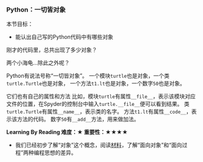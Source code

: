 ### Python：一切皆对象

本节目标：
- 能认出自己写的Python代码中有哪些对象

刚才的代码里，总共出现了多少对象？

两个小海龟…除此之外呢？

Python有说法号称“一切皆对象”。
一个模块`turtle`也是对象，一个类`turtle.Turtle`也是对象，
一个方法`t1.lt`也是对象，一个数字`50`也是对象。

它们也有自己的属性和方法
比如，模块`turtle`有属性`__file__`，表示该模块对应文件的位置，在Spyder的控制台中输入`turtle.__file__`便可以看到结果。
类`turtle.Turtle`有属性`__name__`，表示类的名字。
方法`t1.lt`有属性`__code__`，表示该方法的代码。
数字`50`有`__add__`方法，用来做加法。

**Learning By Reading 难度：★ 重要性：★★★★**

- 我们已经初步了解“对象”这个概念，阅读[材料](http://kids.codepku.com/article/56)，了解“面向对象”和“面向过程”两种编程思想的差异。
